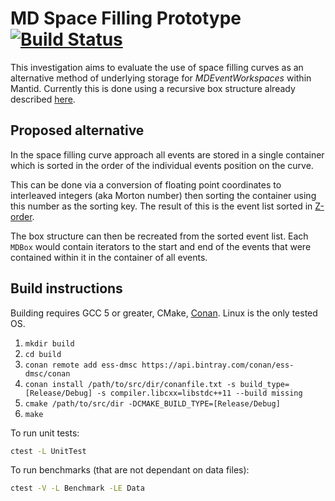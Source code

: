 # MD Space Filling Prototype [![Build Status](https://travis-ci.org/DMSC-Instrument-Data/MDSpaceFillingPrototype.svg?branch=master)](https://travis-ci.org/DMSC-Instrument-Data/MDSpaceFillingPrototype)

This investigation aims to evaluate the use of space filling curves as an
alternative method of underlying storage for *MDEventWorkspaces* within Mantid.
Currently this is done using a recursive box structure already described
[here](https://github.com/DMSC-Instrument-Data/documents/blob/master/investigations/MultiDimensionalInvestigation/md_data_structures/md_event.md).

## Proposed alternative

In the space filling curve approach all events are stored in a single container
which is sorted in the order of the individual events position on the curve.

This can be done via a conversion of floating point coordinates to interleaved
integers (aka Morton number) then sorting the container using this number as the
sorting key. The result of this is the event list sorted in
[Z-order](https://en.wikipedia.org/wiki/Z-order_curve).

The box structure can then be recreated from the sorted event list. Each `MDBox`
would contain iterators to the start and end of the events that were contained
within it in the container of all events.

## Build instructions

Building requires GCC 5 or greater, CMake, [Conan](https://conan.io/). Linux is
the only tested OS.

1. `mkdir build`
2. `cd build`
3. `conan remote add ess-dmsc https://api.bintray.com/conan/ess-dmsc/conan`
4. `conan install /path/to/src/dir/conanfile.txt -s build_type=[Release/Debug] -s compiler.libcxx=libstdc++11 --build missing`
5. `cmake /path/to/src/dir -DCMAKE_BUILD_TYPE=[Release/Debug]`
6. `make`

To run unit tests:
```bash
ctest -L UnitTest
```

To run benchmarks (that are not dependant on data files):
```bash
ctest -V -L Benchmark -LE Data
```

